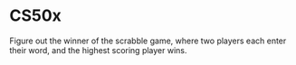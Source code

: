 # CS50x
Figure out the winner of the scrabble game, where two players each enter their word, and the highest scoring player wins.
